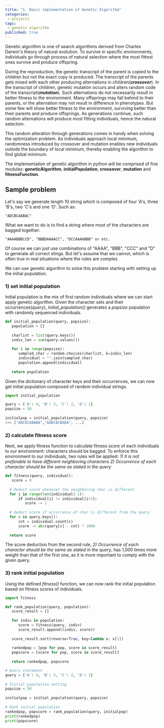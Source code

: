 ```yaml
---
title: "1. Basic implementation of Genetic Algorithm"
categories:
 - project1
tags:
 - genetic algorithm
published: true
---
```


Genetic algorithm is one of search algorithms derived from Charles Darwin's theory of natural evolution. To survive in specific environments, individuals go through process of natural selection where the most fittest ones survive and produce offspring.

During the reproduction, the genetic transcript of the parent is copied to the children but not the exact copy is produced. The transcript of the parents gets mixed with each other producing alternations in children(***crossover***). In the transcript of children, genetic mutation occurs and alters random code of the transcript(***mutation***). Such alternations do not necessarily result in better fitness to the environment. Many offsprings may fall behind to their parents, or the alternation may not result in difference in phenotypes. But some few will show better fitness to the environment, surviving better than their parents and produce offsprings. As generations continue, such random alternations will produce most fitting individuals, hence the natural selection.

This random alteration through generations comes in handy when solving the optimization problem. As individuals approach local minimum, randomness introduced by crossover and mutation enables new individuals outside the boundary of local minimum, thereby enabling the algorithm to find global minimum.

The implementation of genetic algorithm in python will be comprised of five modules: **geneticAlgorithm**, **initialPopulation**, **crossover**, **mutation** and **fitnessFunction**.

## Sample problem
Let's say we generate length 10 string which is composed of four 'A's, three 'B's, two 'C's and one 'D'.
Such as:
```
"ADCBCAABAC"
```
What we want to do is to find a string where most of the characters are bagged together:
```
"AAAABBBCCD", "BBBDAAAACC", "DCCAAAABBB" or etc.
```
Of course we can just use combinations of "AAAA", "BBB", "CCC" and "D" to generate all correct stings. But let's assume that we cannot, which is often true in real situations where the rules are complex.

We can use genetic algorithm to solve this problem starting with setting up the initial population.

### 1) set initial population
Initial population is the mix of first random individuals where we can start apply genetic algorithm. Given the character sets and their occurrences(*query*), *initial_population()* generates a *popsize* population with randomly sequenced individuals.
```python
def initial_population(query, popsize):  
   population = []  
  
   charlist = list(query.keys())  
   indiv_len = sum(query.values())  
  
   for i in range(popsize):  
      sampled_char = random.choices(charlist, k=indiv_len)  
      individual = "".join(sampled_char)  
      population.append(individual)  
  
   return population
```
Given the dictionary of character keys and their occurrences, we can now get initial population composed of random individual strings.
```python
import initial_population

query = {'A': 4, 'B': 3, 'C': 2, 'D': 1}
popsize = 50  
  
initialpop = initial_population(query, popsize)
>>> ["ABCDCABABA","AABCBCBADA", ...]
```
### 2) calculate fitness score
Next, we apply fitness function to calculate fitness score of each individuals to our environment: characters should be bagged. To enforce this environment to our individuals, two rules will be applied:
*1) It is not preferable to have different neighboring characters
2) Occurrence of each character should be the same as stated in the query*
```python
def fitness(query, individual):  
   score = 0  
  
  # Deduct score whenever the neighboring char is different  
  for i in range(len(individual)-1):  
      if individual[i] != individual[i+1]:  
         score -= 1  
  
  # Deduct score if occurrence of char is different from the query  
  for c in query.keys():  
      cnt = individual.count(c)  
      score -= abs(query[c] - cnt) * 1000  
  
  return score
```
The score deduction from the second rule, *2) Occurrence of each character should be the same as stated in the query*, has 1,000 times more weight than that of the first one, as it is more important to comply with the given query.
### 3) rank initial population
Using the defined *fitness()* function, we can now rank the initial population based on fitness scores of individuals.
```python
import fitness

def rank_population(query, population):  
   score_result = []  
  
   for indiv in population:  
      score = fitness(query, indiv)  
      score_result.append((indiv, score))  
  
   score_result.sort(reverse=True, key=lambda x: x[1])  
  
   rankedpop = [pop for pop, score in score_result]  
   popscore = [score for pop, score in score_result]  
  
   return rankedpop, popscore
```
```python
# Query statement  
query = {'A': 4, 'B': 3, 'C': 2, 'D': 1}  
  
# Initial population setting  
popsize = 50  
  
initialpop = initial_population(query, popsize)  
  
# Rank initial population  
rankedpop, popscore = rank_population(query, initialpop)  
print(rankedpop)  
print(popscore)
```
<!--stackedit_data:
eyJoaXN0b3J5IjpbLTIwMTYyNzIxNjMsNTgwNDIwMDEwLDcxMj
E2NjgzOSwtMjExNzgyOTIwLC05MTQyNDQ5ODgsLTE4MjQ4Nzgz
NzMsMzg4NTU0MDk2LDEyMjExOTQ5MTcsMTUxNDM2NzAyLC03Mj
QyNjcwNywxNDQzNDU5ODg1XX0=
-->